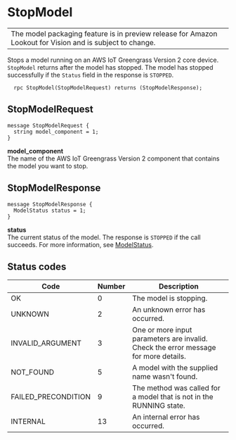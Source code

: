 # StopModel<a name="edge-agent-reference-stop-model"></a>


|  | 
| --- |
| The model packaging feature is in preview release for Amazon Lookout for Vision and is subject to change\. | 

Stops a model running on an AWS IoT Greengrass Version 2 core device\. `StopModel` returns after the model has stopped\. The model has stopped successfully if the `Status` field in the response is `STOPPED`\.

```
  rpc StopModel(StopModelRequest) returns (StopModelResponse);
```

## StopModelRequest<a name="edge-agent-reference-stop-model-request"></a>

```
message StopModelRequest {
  string model_component = 1;
}
```

**model\_component**  
The name of the AWS IoT Greengrass Version 2 component that contains the model you want to stop\.

## StopModelResponse<a name="edge-agent-reference-stop-model-response"></a>

```
message StopModelResponse {
  ModelStatus status = 1;
}
```

**status**  
The current status of the model\. The response is `STOPPED` if the call succeeds\. For more information, see [ModelStatus](edge-agent-reference-enums-model-status.md)\.

## Status codes<a name="edge-agent-reference-stop-model-response-status-codes"></a>


| Code | Number | Description | 
| --- | --- | --- | 
|  OK  |  0  |  The model is stopping\.  | 
|  UNKNOWN  |  2  |  An unknown error has occurred\.  | 
|  INVALID\_ARGUMENT   |  3  |  One or more input parameters are invalid\. Check the error message for more details\.  | 
|  NOT\_FOUND  |  5  |  A model with the supplied name wasn't found\.  | 
|  FAILED\_PRECONDITION   |  9  |  The method was called for a model that is not in the RUNNING state\.  | 
|  INTERNAL  |  13  |  An internal error has occurred\.  | 